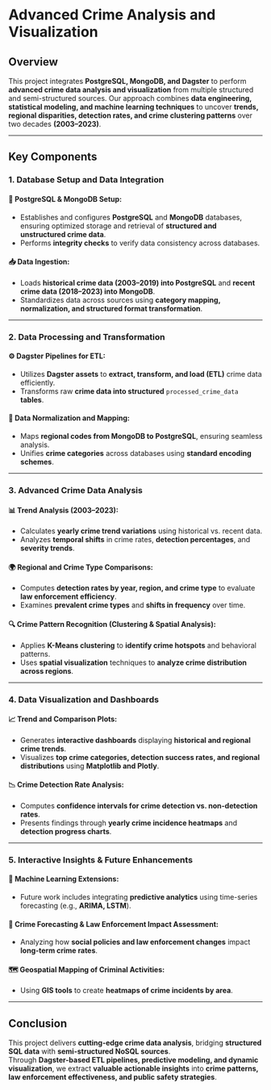 # Advanced Crime Analysis and Visualization

## Overview
This project integrates **PostgreSQL, MongoDB, and Dagster** to perform **advanced crime data analysis and visualization** from multiple structured and semi-structured sources. Our approach combines **data engineering, statistical modeling, and machine learning techniques** to uncover **trends, regional disparities, detection rates, and crime clustering patterns** over two decades **(2003–2023)**.

---

## Key Components

### 1. Database Setup and Data Integration
#### 📌 PostgreSQL & MongoDB Setup:
- Establishes and configures **PostgreSQL** and **MongoDB** databases, ensuring optimized storage and retrieval of **structured and unstructured crime data**.
- Performs **integrity checks** to verify data consistency across databases.

#### 📥 Data Ingestion:
- Loads **historical crime data (2003–2019) into PostgreSQL** and **recent crime data (2018–2023) into MongoDB**.
- Standardizes data across sources using **category mapping, normalization, and structured format transformation**.

---

### 2. Data Processing and Transformation
#### ⚙️ Dagster Pipelines for ETL:
- Utilizes **Dagster assets** to **extract, transform, and load (ETL)** crime data efficiently.
- Transforms raw **crime data into structured** `processed_crime_data` **tables**.

#### 🔄 Data Normalization and Mapping:
- Maps **regional codes from MongoDB to PostgreSQL**, ensuring seamless analysis.
- Unifies **crime categories** across databases using **standard encoding schemes**.

---

### 3. Advanced Crime Data Analysis
#### 📊 Trend Analysis (2003–2023):
- Calculates **yearly crime trend variations** using historical vs. recent data.
- Analyzes **temporal shifts** in crime rates, **detection percentages**, and **severity trends**.

#### 🌍 Regional and Crime Type Comparisons:
- Computes **detection rates by year, region, and crime type** to evaluate **law enforcement efficiency**.
- Examines **prevalent crime types** and **shifts in frequency** over time.

#### 🔍 Crime Pattern Recognition (Clustering & Spatial Analysis):
- Applies **K-Means clustering** to **identify crime hotspots** and behavioral patterns.
- Uses **spatial visualization** techniques to **analyze crime distribution across regions**.

---

### 4. Data Visualization and Dashboards
#### 📈 Trend and Comparison Plots:
- Generates **interactive dashboards** displaying **historical and regional crime trends**.
- Visualizes **top crime categories, detection success rates, and regional distributions** using **Matplotlib and Plotly**.

#### 📉 Crime Detection Rate Analysis:
- Computes **confidence intervals for crime detection vs. non-detection rates**.
- Presents findings through **yearly crime incidence heatmaps** and **detection progress charts**.

---

### 5. Interactive Insights & Future Enhancements
#### 🤖 Machine Learning Extensions:
- Future work includes integrating **predictive analytics** using time-series forecasting (e.g., **ARIMA, LSTM**).

#### 📢 Crime Forecasting & Law Enforcement Impact Assessment:
- Analyzing how **social policies and law enforcement changes** impact **long-term crime rates**.

#### 🗺️ Geospatial Mapping of Criminal Activities:
- Using **GIS tools** to create **heatmaps of crime incidents by area**.

---

## Conclusion
This project delivers **cutting-edge crime data analysis**, bridging **structured SQL data** with **semi-structured NoSQL sources**.  
Through **Dagster-based ETL pipelines, predictive modeling, and dynamic visualization**, we extract **valuable actionable insights** into **crime patterns, law enforcement effectiveness, and public safety strategies**.
